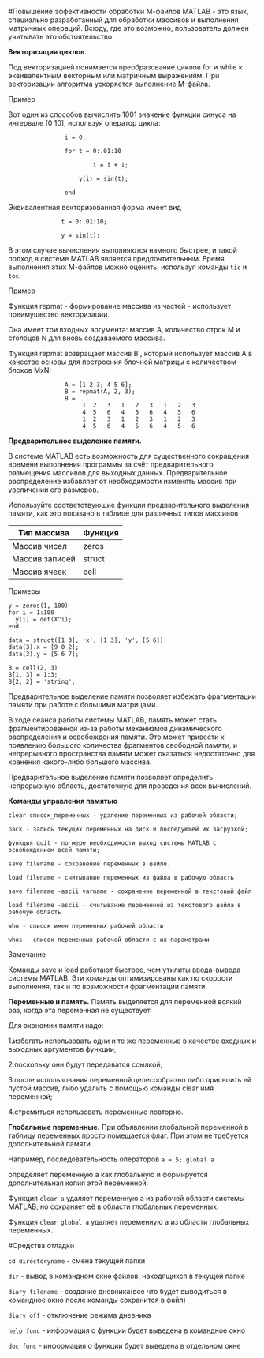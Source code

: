 #Повышение эффективности обработки М-файлов
MATLAB - это язык, специально разработанный для обработки массивов и выполнения матричных операций. 
Всюду, где это возможно, пользователь должен учитывать это обстоятельство.

**Векторизация циклов.**

Под векторизацией понимается преобразование циклов for и while к эквивалентным векторным или матричным выражениям. При векторизации алгоритма ускоряется выполнение M-файла.

Пример

Вот один из способов вычислить 1001 значение функции синуса на интервале [0 10], используя оператор цикла:

```             
                i = 0;

                for t = 0:.01:10
                
                        i = i + 1;
                        
                    y(i) = sin(t);
                    
                end
```  
                
Эквивалентная векторизованная форма имеет вид
             
 ```            
                t = 0:.01:10;
                
                y = sin(t);
``` 
                
В этом случае вычисления выполняются намного быстрее, и такой подход в системе MATLAB является предпочтительным. 
Время выполнения этих М-файлов можно оценить, используя команды ```tic``` и ```toc```.

Пример

Функция repmat - формирование массива из частей - использует преимущество векторизации. 

Она имеет три входных аргумента: массив A, количество строк М и столбцов N для вновь создаваемого массива.

Функция repmat возвращает массив B , который использует массив A в качестве основы для построения блочной матрицы с количеством блоков MxN:

```    
                A = [1 2 3; 4 5 6];
                B = repmat(A, 2, 3);
                B =
                     1 	2 	3 	1 	2 	3 	1 	2 	3
                     4 	5 	6 	4 	5 	6 	4 	5 	6
                     1 	2 	3 	1 	2 	3 	1 	2 	3
                     4 	5 	6 	4 	5 	6 	4 	5 	6

```

**Предварительное выделение памяти.**

В системе MATLAB есть возможность для существенного сокращения времени выполнения программы за счёт предварительного размещения массивов для выходных данных. Предварительное распределение избавляет от необходимости изменять массив при увеличении его размеров. 

Используйте соответствующие функции предварительного выделения памяти, как это показано в таблице для различных типов массивов

Тип массива|Функция|
-------- | ------------|
Массив чисел|zeros|
Массив записей|struct|
Массив ячеек |cell|

Примеры

```
y = zeros(1, 100)
for i = 1:100
  y(i) = det(X^i);
end
```
```
data = struct([1 3], 'x', [1 3], 'y', [5 6])
data(3).x = [9 0 2];
data(3).y = [5 6 7];
```
```
B = cell(2, 3)
B{1, 3} = 1:3;
B{2, 2} = 'string';
```

Предварительное выделение памяти позволяет избежать фрагментации памяти при работе с большими матрицами. 

В ходе сеанса работы системы MATLAB, память может стать фрагментированной из-за работы механизмов динамического распределения и освобождения памяти. Это может привести к появлению большого количества фрагментов свободной памяти, и непрерывного пространства памяти может оказаться недостаточно для хранения какого-либо большого массива.

Предварительное выделение памяти позволяет определить непрерывную область, достаточную для проведения всех вычислений.

**Команды управления памятью**

    clear список_переменных - удаление переменных из рабочей области;
    
    pack - запись текущих переменных на диск и последующей их загрузкой;
    
    функция quit - по мере необходимости выход системы MATLAB с освобождением всей памяти;
    
    save filename - сохранение переменных в файле.
    
    load filename - считывание переменных из файла в рабочую область
    
    save filename -ascii varname - сохранение переменной в текстовый файл
    
    load filename -ascii - считывание переменной из текстового файла в рабочую область
    
    who - список имен переменных рабочей области
    
    whos - список переменных рабочей области с их параметрами

Замечание

Команды save и load работают быстрее, чем утилиты ввода-вывода системы МАТLАВ. Эти команды оптимизированы как по скорости выполнения, так и по возможности фрагментации памяти.

**Переменные и память.** Память выделяется для переменной всякий раз, когда эта переменная не существует.

Для экономии памяти надо:

1.избегать использовать одни и те же переменные в качестве входных и выходных аргументов функции, 

2.поскольку они будут передаватся ссылкой;

3.после использования переменной целесообразно либо присвоить ей пустой массив, либо удалить с помощью команды clear имя переменной;

4.стремиться использовать переменные повторно.

**Глобальные переменные.** При объявлении глобальной переменной в таблицу переменных просто помещается флаг. При этом не требуется дополнительной памяти.

Например, последовательность операторов ```a = 5; global a```

определяет переменную a как глобальную и формируется дополнительная копия этой переменной.

Функция ```clear a``` удаляет переменную а из рабочей области системы MATLAB, но сохраняет её в области глобальных переменных.

Функция ```clear global a``` удаляет переменную а из области глобальных переменных.

#Средства отладки

```cd directoryname``` - смена текущей папки

```dir``` - вывод в командном окне файлов, находящихся в текущей папке

```diary filename``` - создание дневника(все что будет выводиться в командное окно после команды сохранится в файл)

```diary off``` - отключение режима дневника

```help func``` - информация о функции будет выведена в командное окно

```doc func``` - информация о функции будет выведена в отдельном окне


